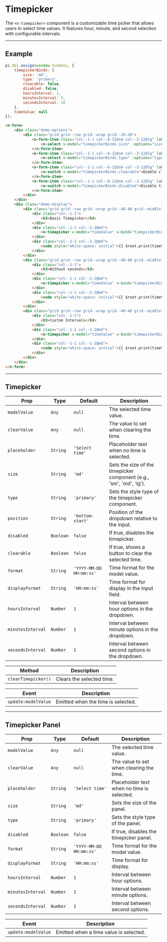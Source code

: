 # Timepicker

The `<n-timepicker>` component is a customizable time picker that allows users to select time values. It features hour, minute, and second selection with configurable intervals.

<hr>

## Example

```js [demo]
pi.Obj.assign(window.VueData, {
    timepickerBinds: {
        size: 'md', 
        type: 'primary',
        clearable: false,
        disabled: false,
        hoursInterval: 1,
        minutesInterval: 5,
        secondsInterval: 10
    },
    timeValue: null
});
```

```html [demo]
<n-form>
    <div class="demo-options">
        <div class="grid grid--row grid--wrap grid--20-20">
            <n-form-item class="col--1-1 col--6-12@sm col--3-12@lg" label="Size">
                <n-select v-model="timepickerBinds.size" :options="sizes" />
            </n-form-item>
            <n-form-item class="col--1-1 col--6-12@sm col--3-12@lg" label="Type">
                <n-select v-model="timepickerBinds.type" :options="types" />
            </n-form-item>
            <n-form-item class="col--1-1 col--6-12@sm col--3-12@lg" label="Clearable">
                <n-switch v-model="timepickerBinds.clearable">Enable clear button</n-switch>
            </n-form-item>
            <n-form-item class="col--1-1 col--6-12@sm col--3-12@lg" label="Disabled">
                <n-switch v-model="timepickerBinds.disabled">Disable timepicker</n-switch>
            </n-form-item>
        </div>
    </div>
    <div class="demo-display">
        <div class="grid grid--row grid--wrap grid--40-40 grid--middle">
            <div class="col--1-1">
                <h3>Basic Timepicker</h3>
            </div>
            <div class="col--1-1 col--1-2@md">
                <n-timepicker v-model="timeValue" v-bind="timepickerBinds"></n-timepicker>
            </div>
            <div class="col--1-1 col--1-2@md">
                <code style="white-space: initial">{{ $root.print(timeValue) }}</code>
            </div>
        </div>
        <div class="grid grid--row grid--wrap grid--40-40 grid--middle">
            <div class="col--1-1">
                <h3>Without seconds</h3>
            </div>
            <div class="col--1-1 col--1-2@md">
                <n-timepicker v-model="timeValue" v-bind="timepickerBinds" display-format="HH:mm"></n-timepicker>
            </div>
            <div class="col--1-1 col--1-2@md">
                <code style="white-space: initial">{{ $root.print(timeValue) }}</code>
            </div>
        </div>
        <div class="grid grid--row grid--wrap grid--40-40 grid--middle">
            <div class="col--1-1">
                <h3>Custom Intervals</h3>
            </div>
            <div class="col--1-1 col--1-2@md">
                <n-timepicker v-model="timeValue" v-bind="timepickerBinds" hours-interval="2" minutes-interval="15" seconds-interval="30"></n-timepicker>
            </div>
            <div class="col--1-1 col--1-2@md">
                <code style="white-space: initial">{{ $root.print(timeValue) }}</code>
            </div>
        </div>
    </div>
</n-form>
```

<hr>

## Timepicker

| **Prop**           | **Type**       | **Default**           | **Description**                                                                   |
|--------------------|----------------|------------------------|-----------------------------------------------------------------------------------|
| `modelValue`       | `Any`          | `null`                 | The selected time value.                                                          |
| `clearValue`       | `Any`          | `null`                 | The value to set when clearing the time.                                          |
| `placeholder`      | `String`       | `'Select time'`        | Placeholder text when no time is selected.                                        |
| `size`             | `String`       | `'md'`                 | Sets the size of the timepicker component (e.g., 'sm', 'md', 'lg').              |
| `type`             | `String`       | `'primary'`            | Sets the style type of the timepicker component.                                  |
| `position`         | `String`       | `'bottom-start'`       | Position of the dropdown relative to the input.                                   |
| `disabled`         | `Boolean`      | `false`                | If true, disables the timepicker.                                                 |
| `clearable`        | `Boolean`      | `false`                | If true, shows a button to clear the selected time.                               |
| `format`           | `String`       | `'YYYY-MM-DD HH:mm:ss'`| Time format for the model value.                                                  |
| `displayFormat`    | `String`       | `'HH:mm:ss'`           | Time format for display in the input field.                                       |
| `hoursInterval`    | `Number`       | `1`                    | Interval between hour options in the dropdown.                                    |
| `minutesInterval`  | `Number`       | `1`                    | Interval between minute options in the dropdown.                                  |
| `secondsInterval`  | `Number`       | `1`                    | Interval between second options in the dropdown.                                  |

| **Method**            | **Description**                                                      |
|-----------------------|----------------------------------------------------------------------|
| `clearTimepicker()`   | Clears the selected time.                                            |

| **Event**             | **Description**                                                      |
|-----------------------|----------------------------------------------------------------------|
| `update:modelValue`   | Emitted when the time is selected.                                   |

<hr>

## Timepicker Panel

| **Prop**           | **Type**       | **Default**           | **Description**                                                                   |
|--------------------|----------------|------------------------|-----------------------------------------------------------------------------------|
| `modelValue`       | `Any`          | `null`                 | The selected time value.                                                          |
| `clearValue`       | `Any`          | `null`                 | The value to set when clearing the time.                                          |
| `placeholder`      | `String`       | `'Select time'`        | Placeholder text when no time is selected.                                        |
| `size`             | `String`       | `'md'`                 | Sets the size of the panel.                                                       |
| `type`             | `String`       | `'primary'`            | Sets the style type of the panel.                                                 |
| `disabled`         | `Boolean`      | `false`                | If true, disables the timepicker panel.                                           |
| `format`           | `String`       | `'YYYY-MM-DD HH:mm:ss'`| Time format for the model value.                                                  |
| `displayFormat`    | `String`       | `'HH:mm:ss'`           | Time format for display.                                                          |
| `hoursInterval`    | `Number`       | `1`                    | Interval between hour options.                                                    |
| `minutesInterval`  | `Number`       | `1`                    | Interval between minute options.                                                  |
| `secondsInterval`  | `Number`       | `1`                    | Interval between second options.                                                  |

| **Event**             | **Description**                                                      |
|-----------------------|----------------------------------------------------------------------|
| `update:modelValue`   | Emitted when a time value is selected.                               |